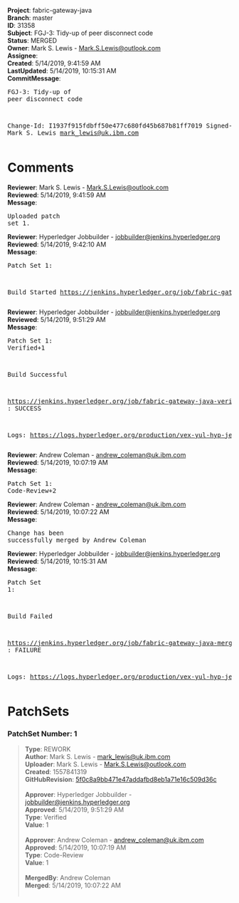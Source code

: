<strong>Project</strong>: fabric-gateway-java<br><strong>Branch</strong>: master<br><strong>ID</strong>: 31358<br><strong>Subject</strong>: FGJ-3: Tidy-up of peer disconnect code<br><strong>Status</strong>: MERGED<br><strong>Owner</strong>: Mark S. Lewis - Mark.S.Lewis@outlook.com<br><strong>Assignee</strong>:<br><strong>Created</strong>: 5/14/2019, 9:41:59 AM<br><strong>LastUpdated</strong>: 5/14/2019, 10:15:31 AM<br><strong>CommitMessage</strong>:<br><pre>FGJ-3: Tidy-up of peer disconnect code

Change-Id: I1937f915fdbff50e477c680fd45b687b81ff7019
Signed-off-by: Mark S. Lewis <mark_lewis@uk.ibm.com>
</pre><h1>Comments</h1><strong>Reviewer</strong>: Mark S. Lewis - Mark.S.Lewis@outlook.com<br><strong>Reviewed</strong>: 5/14/2019, 9:41:59 AM<br><strong>Message</strong>: <pre>Uploaded patch set 1.</pre><strong>Reviewer</strong>: Hyperledger Jobbuilder - jobbuilder@jenkins.hyperledger.org<br><strong>Reviewed</strong>: 5/14/2019, 9:42:10 AM<br><strong>Message</strong>: <pre>Patch Set 1:

Build Started https://jenkins.hyperledger.org/job/fabric-gateway-java-verify-x86_64/16/</pre><strong>Reviewer</strong>: Hyperledger Jobbuilder - jobbuilder@jenkins.hyperledger.org<br><strong>Reviewed</strong>: 5/14/2019, 9:51:29 AM<br><strong>Message</strong>: <pre>Patch Set 1: Verified+1

Build Successful 

https://jenkins.hyperledger.org/job/fabric-gateway-java-verify-x86_64/16/ : SUCCESS

Logs: https://logs.hyperledger.org/production/vex-yul-hyp-jenkins-3/fabric-gateway-java-verify-x86_64/16</pre><strong>Reviewer</strong>: Andrew Coleman - andrew_coleman@uk.ibm.com<br><strong>Reviewed</strong>: 5/14/2019, 10:07:19 AM<br><strong>Message</strong>: <pre>Patch Set 1: Code-Review+2</pre><strong>Reviewer</strong>: Andrew Coleman - andrew_coleman@uk.ibm.com<br><strong>Reviewed</strong>: 5/14/2019, 10:07:22 AM<br><strong>Message</strong>: <pre>Change has been successfully merged by Andrew Coleman</pre><strong>Reviewer</strong>: Hyperledger Jobbuilder - jobbuilder@jenkins.hyperledger.org<br><strong>Reviewed</strong>: 5/14/2019, 10:15:31 AM<br><strong>Message</strong>: <pre>Patch Set 1:

Build Failed 

https://jenkins.hyperledger.org/job/fabric-gateway-java-merge-x86_64/10/ : FAILURE

Logs: https://logs.hyperledger.org/production/vex-yul-hyp-jenkins-3/fabric-gateway-java-merge-x86_64/10</pre><h1>PatchSets</h1><h3>PatchSet Number: 1</h3><blockquote><strong>Type</strong>: REWORK<br><strong>Author</strong>: Mark S. Lewis - mark_lewis@uk.ibm.com<br><strong>Uploader</strong>: Mark S. Lewis - Mark.S.Lewis@outlook.com<br><strong>Created</strong>: 1557841319<br><strong>GitHubRevision</strong>: [5f0c8a9bb471e47addafbd8eb1a71e16c509d36c](https://github.com/hyperledger/fabric-gateway-java/commit/5f0c8a9bb471e47addafbd8eb1a71e16c509d36c)<br><br><strong>Approver</strong>: Hyperledger Jobbuilder - jobbuilder@jenkins.hyperledger.org<br><strong>Approved</strong>: 5/14/2019, 9:51:29 AM<br><strong>Type</strong>: Verified<br><strong>Value</strong>: 1<br><br><strong>Approver</strong>: Andrew Coleman - andrew_coleman@uk.ibm.com<br><strong>Approved</strong>: 5/14/2019, 10:07:19 AM<br><strong>Type</strong>: Code-Review<br><strong>Value</strong>: 1<br><br><strong>MergedBy</strong>: Andrew Coleman<br><strong>Merged</strong>: 5/14/2019, 10:07:22 AM<br><br></blockquote>